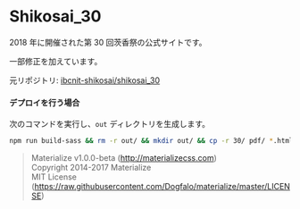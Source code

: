 # Shikosai_30

2018 年に開催された第 30 回茨香祭の公式サイトです。

一部修正を加えています。

元リポジトリ: [ibcnit-shikosai/shikosai_30](https://github.com/ibcnit-shikosai/shikosai_30)

#### デプロイを行う場合

次のコマンドを実行し、`out` ディレクトリを生成します。

```bash
npm run build-sass && rm -r out/ && mkdir out/ && cp -r 30/ pdf/ *.html favicon.ico out/
```

<!--
### Ver 0.2\
- この版以降はcommitメッセージに変更点を記します。

### Ver 0.12
- ロゴ部のheightが100%になる仕様をデスクトップ向けにも反映
- 背景画像をMaterial Design風のものに変更
- ロゴ画像に影（縁取り）を追加
- メニューバー上のイラストの地面が浮いてしまう問題を修正（各img要素にvertical-align:bottom付与）

### Ver 0.11
- 外部JS読み込みをbody直下からheadへ移し、defer属性付与
- &lt;span&gt;の誤記を修正
- base.cssの文字エンコード表記を追加
- モバイルビュー向けの変更
  - スクリーン横幅が480px以下となったときロゴ部のheightを100%にし、メニューボタンを表示
  - メニューのタイトルを中央から左側に（メニューボタンの右側）
-->

> Materialize v1.0.0-beta (http://materializecss.com)<br />
> Copyright 2014-2017 Materialize<br />
> MIT License (https://raw.githubusercontent.com/Dogfalo/materialize/master/LICENSE)
